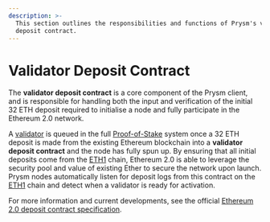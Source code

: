 ```yaml
---
description: >-
  This section outlines the responsibilities and functions of Prysm's validator
  deposit contract.
---
```


# Validator Deposit Contract

The **validator deposit contract** is a core component of the Prysm client, and is responsible for handling both the input and verification of the initial 32 ETH deposit required to initialise a node and fully participate in the Ethereum 2.0 network.

A [validator](validator-clients.md) is queued in the full [Proof-of-Stake](../glossaries/terminology.md#proof-of-stake-pos) system once a 32 ETH deposit is made from the existing Ethereum blockchain into a **validator deposit contract** and the node has fully spun up. By ensuring that all initial deposits come from the [ETH1](../glossaries/terminology.md#eth1) chain, Ethereum 2.0 is able to leverage the security pool and value of existing Ether to secure the network upon launch. Prysm nodes automatically listen for deposit logs from this contract on the [ETH1](../glossaries/terminology.md#eth1) chain and detect when a validator is ready for activation.

For more information and current developments, see the official [Ethereum 2.0 deposit contract specification](https://github.com/ethereum/eth2.0-specs/blob/dev/specs/core/0_deposit-contract.md).

